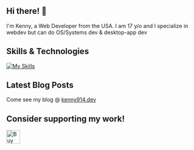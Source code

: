 ## Hi there! 👋

I'm Kenny, a Web Developer from the USA. I am 17 y/o and I specialize in  webdev but can do OS/Systems dev & desktop-app dev

## Skills & Technologies

[![My Skills](https://skillicons.dev/icons?i=html,php,rust,css,js,py,mysql,github,git,tailwind,bootstrap,cpp,c,discordjs,linux,md,obsidian&perline=8)](https://skillicons.dev)
## Latest Blog Posts

Come see my blog @ [kenny914.dev](https://kenny914.dev/blog.php)

## Consider supporting my work!

<a href='https://ko-fi.com/R6R1V5XR6' target='_blank'><img height='36' style='border:0px;height:36px;' src='https://storage.ko-fi.com/cdn/kofi2.png?v=6' border='0' alt='Buy Me a Coffee at ko-fi.com' /></a>
